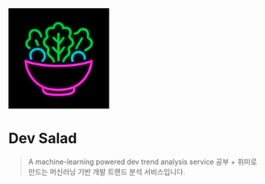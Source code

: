 <img src="icon.png" alt="Dev Salad logo" width="200"/>

# Dev Salad
> A machine-learning powered dev trend analysis service
> 공부 + 취미로 만드는 머신러닝 기반 개발 트랜드 분석 서비스입니다.
